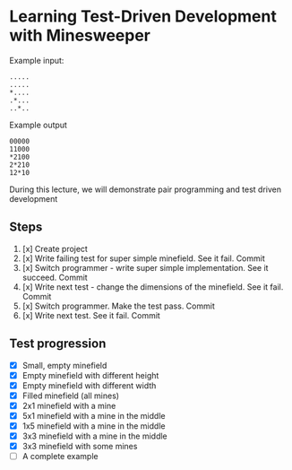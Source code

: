 
# Learning Test-Driven Development with Minesweeper

Example input:

    .....
    .....
    *....
    .*...
    ..*..

Example output

    00000
    11000
    *2100
    2*210
    12*10

During this lecture, we will demonstrate pair programming and test driven development

## Steps

1. [x] Create project
2. [x] Write failing test for super simple minefield. See it fail. Commit
3. [x] Switch programmer - write super simple implementation. See it succeed. Commit
4. [x] Write next test - change the dimensions of the minefield. See it fail. Commit
5. [x] Switch programmer. Make the test pass. Commit
6. [x] Write next test. See it fail. Commit

## Test progression

* [x] Small, empty minefield
* [x] Empty minefield with different height
* [x] Empty minefield with different width
* [x] Filled minefield (all mines)
* [x] 2x1 minefield with a mine
* [x] 5x1 minefield with a mine in the middle
* [x] 1x5 minefield with a mine in the middle
* [x] 3x3 minefield with a mine in the middle
* [x] 3x3 minefield with some mines
* [ ] A complete example